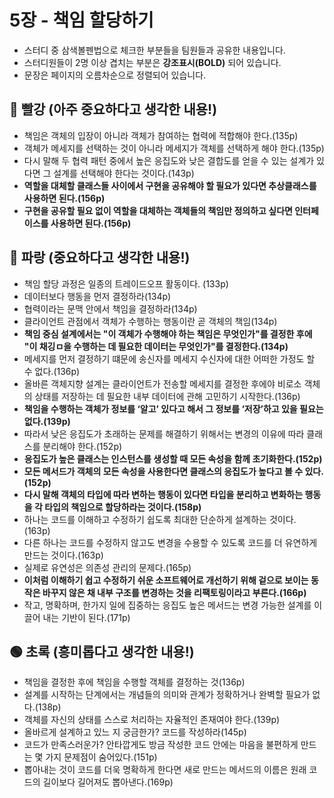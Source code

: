 # 5장 - 책임 할당하기

- 스터디 중 삼색볼펜법으로 체크한 부분들을 팀원들과 공유한 내용입니다.
- 스터디원들이 2명 이상 겹치는 부분은 **강조표시(BOLD)** 되어 있습니다.
- 문장은 페이지의 오름차순으로 정렬되어 있습니다.

## 🔴 빨강 (아주 중요하다고 생각한 내용!)
- 책임은 객체의 입장이 아니라 객체가 참여하는 협력에 적합해야 한다.(135p)
- 객체가 메세지를 선택하는 것이 아니라 메세지가 객체를 선택하게 해야 한다.(135p)
- 다시 말해 두 협력 패턴 중에서 높은 응집도와 낮은 결합도를 얻을 수 있는 설계가 있다면 그 설계를 선택해야 한다는 것이다.(143p)
- **역할을 대체할 클래스들 사이에서 구현을 공유해야 할 필요가 있다면 추상클래스를 사용하면 된다.(156p)**
- **구현을 공유할 필요 없이 역할을 대체하는 객체들의 책임만 정의하고 싶다면 인터페이스를 사용하면 된다.(156p)**

## 🔵 파랑 (중요하다고 생각한 내용!)
- 책임 할당 과정은 일종의 트레이드오프 활동이다. (133p)
- 데이터보다 행동을 먼저 결정하라(134p)
- 협력이라는 문맥 안에서 책임을 결정하라(134p)
- 클라이언트 관점에서 객체가 수행하는 행동이란 곧 객체의 책임(134p)
- **책임 중심 설계에서는 "이 객체가 수행해야 하는 책임은 무엇인가"를 결정한 후에 "이 채깅ㅁ을 수행하는 데 필요한 데이터는 무엇인가"를 결정한다.(134p)**
- 메세지를 먼저 결정하기 떄문에 송신자를 메세지 수신자에 대한 어떠한 가정도 할 수 없다.(136p)
- 올바른 객체지향 설계는 클라이언트가 전송할 메세지를 결정한 후에야 비로소 객체의 상태를 저장하는 데 필요한 내부 데이터에 관해 고민하기 시작한다.(136p)
- **책임을 수행하는 객체가 정보를 ‘알고’ 있다고 해서 그 정보를 ‘저장’하고 있을 필요는 없다.(139p)**
- 따라서 낮은 응집도가 초래하는 문제를 해결하기 위해서는 변경의 이유에 따라 클래스를 분리해야 한다.(152p)
- **응집도가 높은 클래스는 인스턴스를 생성할 때 모든 속성을 함께 초기화한다.(152p)**
- **모든 메서드가 객체의 모든 속성을 사용한다면 클래스의 응집도가 높다고 볼 수 있다. (152p)**
- **다시 말해 객체의 타입에 따라 변하는 행동이 있다면 타입을 분리하고 변화하는 행동을 각 타입의 책임으로 할당하라는 것이다.(158p)**
- 하나는 코드를 이해하고 수정하기 쉽도록 최대한 단순하게 설계하는 것이다. (163p)
- 다른 하나는 코드를 수정하지 않고도 변경을 수용할 수 있도록 코드를 더 유연하게 만드는 것이다.(163p)
- 실제로 유연성은 의존성 관리의 문제다.(165p)
- **이처럼 이해하기 쉽고 수정하기 쉬운 소프트웨어로 개선하기 위해 겉으로 보이는 동작은 바꾸지 않은 채 내부 구조를 변경하는 것을 리팩토링이라고 부른다.(166p)**
- 작고, 명확하며, 한가지 일에 집중하는 응집도 높은 메서드는 변경 가능한 설계를 이끌어 내는 기반이 된다.(171p)

## 🟢 초록 (흥미롭다고 생각한 내용!)
- 책임을 결정한 후에 책임을 수행할 객체를 결정하는 것(136p)
- 설계를 시작하는 단계에서는 개념들의 의미와 관계가 정확하거나 완벽할 필요가 없다.(138p)
- 객체를 자신의 상태를 스스로 처리하는 자율적인 존재여야 한다.(139p)
- 올바르게 설계하고 있느 지 궁금한가? 코드를 작성하라(145p)
- 코드가 만족스러운가? 안타깝게도 방금 작성한 코드 안에는 마음을 불편하게 만드는 몇 가지 문제점이 숨어있다.(151p)
- 뽑아내는 것이 코드를 더욱 명확하게 한다면 새로 만드는 메서드의 이름은 원래 코드의 길이보다 길어져도 뽑아낸다.(169p)
